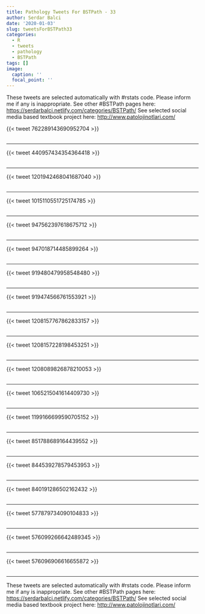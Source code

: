 ```yaml
---
title: Pathology Tweets For BSTPath - 33
author: Serdar Balci
date: '2020-01-03'
slug: tweetsForBSTPath33
categories:
  - R
  - tweets
  - pathology
  - BSTPath
tags: []
image:
  caption: ''
  focal_point: ''
---
```



These tweets are selected automatically with #rstats code. Please inform me if any is inappropriate.
See other #BSTPath pages here: https://serdarbalci.netlify.com/categories/BSTPath/ 
See selected social media based textbook project here: http://www.patolojinotlari.com/

{{< tweet 762289143690952704 >}}
<br>
<br>
<hr>
{{< tweet 440957434354364418 >}}
<br>
<br>
<hr>
{{< tweet 1201942468041687040 >}}
<br>
<br>
<hr>
{{< tweet 1015110551725174785 >}}
<br>
<br>
<hr>
{{< tweet 947562397618675712 >}}
<br>
<br>
<hr>
{{< tweet 947018714485899264 >}}
<br>
<br>
<hr>
{{< tweet 919480479958548480 >}}
<br>
<br>
<hr>
{{< tweet 919474566761553921 >}}
<br>
<br>
<hr>
{{< tweet 1208157767862833157 >}}
<br>
<br>
<hr>
{{< tweet 1208157228198453251 >}}
<br>
<br>
<hr>
{{< tweet 1208089826878210053 >}}
<br>
<br>
<hr>
{{< tweet 1065215041614409730 >}}
<br>
<br>
<hr>
{{< tweet 1199166699590705152 >}}
<br>
<br>
<hr>
{{< tweet 851788689164439552 >}}
<br>
<br>
<hr>
{{< tweet 844539278579453953 >}}
<br>
<br>
<hr>
{{< tweet 840191286502162432 >}}
<br>
<br>
<hr>
{{< tweet 577879734090104833 >}}
<br>
<br>
<hr>
{{< tweet 576099266642489345 >}}
<br>
<br>
<hr>
{{< tweet 576096906616655872 >}}
<br>
<br>
<hr>


These tweets are selected automatically with #rstats code. Please inform me if any is inappropriate.
See other #BSTPath pages here: https://serdarbalci.netlify.com/categories/BSTPath/ 
See selected social media based textbook project here: http://www.patolojinotlari.com/

